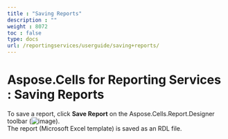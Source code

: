 ```yaml
---
title : "Saving Reports" 
description : "" 
weight : 8072 
toc : false
type: docs
url: /reportingservices/userguide/saving+reports/
---
```


# Aspose.Cells for Reporting Services : Saving Reports


To save a report, click **Save Report** on the Aspose.Cells.Report.Designer toolbar (![image](https://docs2.aspose.com/cells/reportingservices/attachments/6094959/6193380.png)).  
The report (Microsoft Excel template) is saved as an RDL file.

